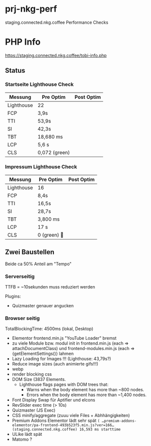 # prj-nkg-perf
staging.connected.nkg.coffee Performance Checks

# PHP Info
https://staging.connected.nkg.coffee/tobi-info.php


## Status

### Startseite Lighthouse Check

|Messung|Pre Optim|Post Optim|
|--|--|--|
|Lighthouse|22||
|FCP|3,9s||
|TTI|53,9s||
|SI|42,3s||
|TBT|18,680 ms||
|LCP|5,6 s||
|CLS|0,072 (green)||


### Impressum Lighthouse Check

|Messung|Pre Optim|Post Optim|
|--|--|--|
|Lighthouse|16||
|FCP|8,4s||
|TTI|16,5s||
|SI|28,7s||
|TBT|3,800 ms||
|LCP|17 s||
|CLS|0 (green) 🥳||



## Zwei Baustellen
Beide ca 50% Anteil am "Tempo"

### Serverseitig
TTFB = ~10sekunden muss reduziert werden

Plugins: 

- Quizmaster genauer angucken




### Browser seitig

TotalBlockingTime: 4500ms (lokal, Desktop)

- Elementor frontend.min.js "YouTube Loader" bremst
- zu viele Module bzw. modul init in frontend.min.js (each => attachDocumentClass) und frontend-modules.min.js (each => {getElementSettings()} lahmen
- Lazy Loading for Images !!! (Lighthouse:  43,79s?)
- Reduce image sizes (auch animierte gifs!!!)
- webp
- render blocking css
- DOM Size (3837 Elements.
  - Lighthouse flags pages with DOM trees that:
    - Warns when the body element has more than ~800 nodes.
    - Errors when the body element has more than ~1,400 nodes.
- Font Display Swap für Aptifier und eIcons
- RevSlider exec time (> 10s)
- Quizmaster (JS Exec)
- CSS minify/aggregate (zuuu viele Files + Abhhängigkeiten)
- Premium Addons Elementor lädt sehr spät `( …premium-addons-elementor/pa-frontend-493b523f5.min.js?ver=166…(staging.connected.nkg.coffee) 16,593 ms starttime`
- ULike lädt spät
- Matomo ? 
